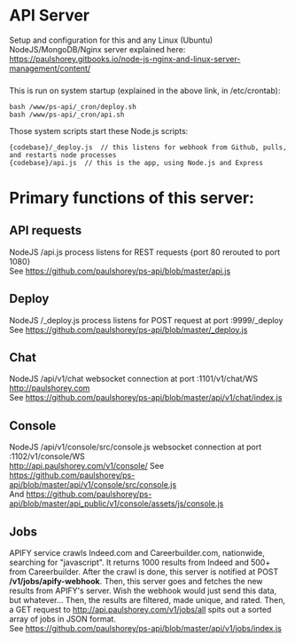<a name="myREADME"></a>
# 
# API Server
Setup and configuration for this and any Linux (Ubuntu) NodeJS/MongoDB/Nginx server explained here:
https://paulshorey.gitbooks.io/node-js-nginx-and-linux-server-management/content/  
### 
This is run on system startup (explained in the above link, in /etc/crontab):  
```
bash /www/ps-api/_cron/deploy.sh  
bash /www/ps-api/_cron/api.sh  
```  
Those system scripts start these Node.js scripts:  
```
{codebase}/_deploy.js  // this listens for webhook from Github, pulls, and restarts node processes
{codebase}/api.js  // this is the app, using Node.js and Express  
```  

# 
# Primary functions of this server:  

## 
## API requests  
NodeJS /api.js process listens for REST requests {port 80 rerouted to port 1080}  
See https://github.com/paulshorey/ps-api/blob/master/api.js  

## 
## Deploy  
NodeJS /\_deploy.js process listens for POST request at port :9999/\_deploy  
See https://github.com/paulshorey/ps-api/blob/master/_deploy.js  

## 
## Chat  
NodeJS /api/v1/chat websocket connection at port :1101/v1/chat/WS  
http://paulshorey.com  
See https://github.com/paulshorey/ps-api/blob/master/api/v1/chat/index.js  

## 
## Console  
NodeJS /api/v1/console/src/console.js websocket connection at port :1102/v1/console/WS  
http://api.paulshorey.com/v1/console/
See https://github.com/paulshorey/ps-api/blob/master/api/v1/console/src/console.js  
And https://github.com/paulshorey/ps-api/blob/master/api_public/v1/console/assets/js/console.js  

## 
## Jobs 
APIFY service crawls Indeed.com and Careerbuilder.com, nationwide, searching for "javascript". It returns 1000 results from Indeed and 500+ from Careerbuilder. After the crawl is done, this server is notified at POST __/v1/jobs/apify-webhook__. Then, this server goes and fetches the new results from APIFY's server. Wish the webhook would just send this data, but whatever... Then, the results are filtered, made unique, and rated. Then, a GET request to http://api.paulshorey.com/v1/jobs/all spits out a sorted array of jobs in JSON format.   
See https://github.com/paulshorey/ps-api/blob/master/api/v1/jobs/index.js  


